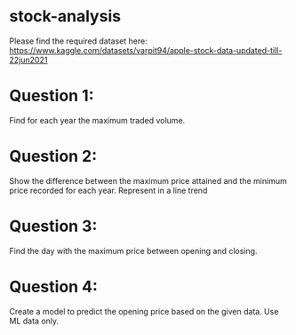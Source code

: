 # stock-analysis

Please find the required dataset here: https://www.kaggle.com/datasets/varpit94/apple-stock-data-updated-till-22jun2021

# Question 1:
Find for each year the maximum traded volume.

# Question 2:
Show the difference between the maximum price attained and the minimum price recorded for each year. Represent in a line trend

# Question 3:
Find the day with the maximum price between opening and closing.

# Question 4:
Create a model to predict the opening price based on the given data. Use ML data only.
